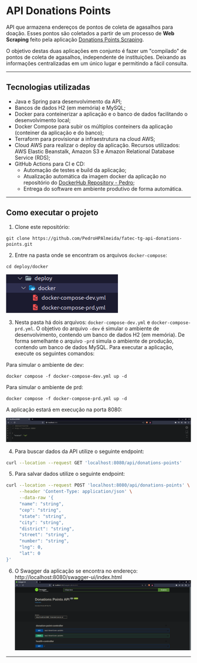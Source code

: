 # API Donations Points

API que armazena endereços de pontos de coleta de agasalhos para doação. Esses pontos são coletados a partir de um processo de **Web Scraping** feito pela aplicação [Donations Points Scraping](https://github.com/PedroHPAlmeida/fatec-tg-scraping-donations-points).

O objetivo destas duas aplicações em conjunto é fazer um "compilado" de pontos de coleta de agasalhos, independente de instituições. Deixando as informações centralizadas em um único lugar e permitindo a fácil consulta.
______
## Tecnologias utilizadas

* Java e Spring para desenvolvimento da API;
* Bancos de dados H2 (em memória) e MySQL; 
* Docker para conteinerizar a aplicação e o banco de dados facilitando o desenvolvimento local;
* Docker Compose para subir os múltiplos conteiners da aplicação (conteiner da aplicação e do banco);
* Terraform para provisionar a infraestrutura na cloud AWS;
* Cloud AWS para realizar o deploy da aplicação. Recursos utilizados: AWS Elastic Beanstalk, Amazon S3 e Amazon Relational Database Service (RDS);
* GitHub Actions para CI e CD:
    - Automação de testes e build da aplicação;
    - Atualização automática da imagem docker da aplicação no repositório do [DockerHub Repository - Pedro](https://hub.docker.com/repository/docker/pedro6571/fatec-tg-api-donations-points);
    - Entrega do software em ambiente produtivo de forma automática. 

______
## Como executar o projeto

1. Clone este repositório:

```
git clone https://github.com/PedroHPAlmeida/fatec-tg-api-donations-points.git
```

2. Entre na pasta onde se encontram os arquivos ```docker-compose```:
```
cd deploy/docker
```
![docker compose files](img/docker-compose.png)

3. Nesta pasta há dois arquivos: ```docker-compose-dev.yml``` e ```docker-compose-prd.yml```. O objetivo do arquivo ```-dev``` é simular o ambiente de desenvolvimento, contendo um banco de dados H2 (em memória). De forma semelhante o arquivo ```-prd``` simula o ambiente de produção, contendo um banco de dados MySQL. Para executar a aplicação, execute os seguintes comandos:

Para simular o ambiente de dev:
```
docker compose -f docker-compose-dev.yml up -d
```
Para simular o ambiente de prd:
```
docker compose -f docker-compose-prd.yml up -d
```
A aplicação estará em execução na porta 8080:

![http://localhost:8080](img/localhost.png)


4. Para buscar dados da API utilize o seguinte endpoint:

```bash
curl --location --request GET 'localhost:8080/api/donations-points'
```

5. Para salvar dados utilize o seguinte endpoint:
```bash
curl --location --request POST 'localhost:8080/api/donations-points' \
     --header 'Content-Type: application/json' \
     --data-raw '{
     "name": "string",
     "cep": "string",
     "state": "string",
     "city": "string",
     "district": "string",
     "street": "string",
     "number": "string",
     "lng": 0,
     "lat": 0
}'
```

6. O Swagger da aplicação se encontra no endereço: http://localhost:8080/swagger-ui/index.html
![Swagger](img/swagger.png)
______

